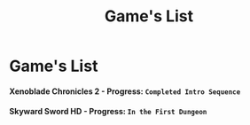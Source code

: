 ﻿---
title: Game's List
categories: jekyll update
---
# Game's List

#### Xenoblade Chronicles 2 - **Progress:** `Completed Intro Sequence`

#### Skyward Sword HD - **Progress:** `In the First Dungeon`


